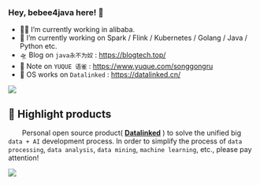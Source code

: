 ### Hey, bebee4java here!  👋

- 👨‍💻 I’m currently working in alibaba.
- 🔭 I’m currently working on Spark / Flink / Kubernetes / Golang / Java / Python etc.
- 🛸 Blog on `java永不为奴` : https://blogtech.top/
- 📝 Note on `YUQUE 语雀` : https://www.yuque.com/songgongru
- 🚀 OS works on `Datalinked` : https://datalinked.cn/

![](https://github-readme-stats.vercel.app/api?username=bebee4java&theme=dark)


## 🎉 Highlight products

&emsp;&emsp;Personal open source product( [**Datalinked**](https://github.com/bebee4java/ides) ) to solve the unified big `data + AI` development process. In order to simplify the process of `data processing`, `data analysis`, `data mining`, `machine learning`, etc., please pay attention!

![](https://raw.githubusercontent.com/bebee4java/ides/master/docs/imgs/introduce.jpg)

<!--
**bebee4java/bebee4java** is a ✨ _special_ ✨ repository because its `README.md` (this file) appears on your GitHub profile.

Here are some ideas to get you started:

- 🔭 I’m currently working on ...
- 🌱 I’m currently learning ...
- 👯 I’m looking to collaborate on ...
- 🤔 I’m looking for help with ...
- 💬 Ask me about ...
- 📫 How to reach me: ...
- 😄 Pronouns: ...
- ⚡ Fun fact: ...
-->
